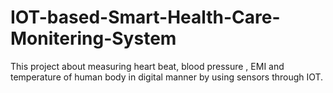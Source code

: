 # IOT-based-Smart-Health-Care-Monitering-System

This project about measuring  heart beat, blood pressure , EMI and temperature of  human    body  in digital manner by using sensors through IOT.
